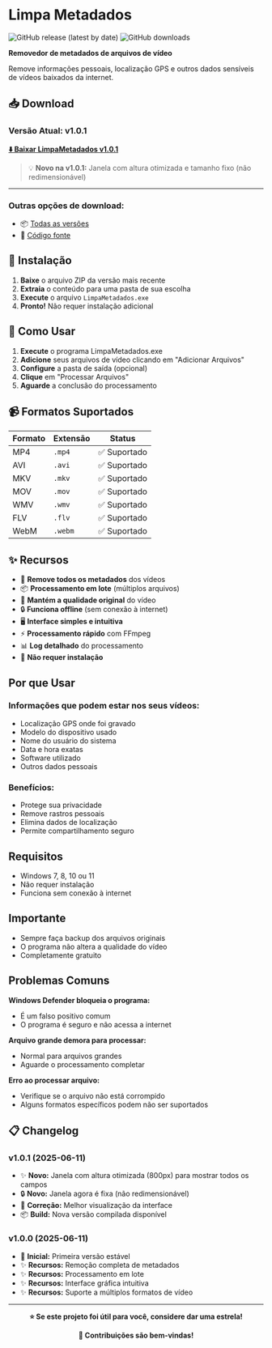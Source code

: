# Limpa Metadados

![GitHub release (latest by date)](https://img.shields.io/github/v/release/jbrunops/limpa-metadados)
![GitHub downloads](https://img.shields.io/github/downloads/jbrunops/limpa-metadados/total)

**Removedor de metadados de arquivos de vídeo**

Remove informações pessoais, localização GPS e outros dados sensíveis de vídeos baixados da internet.

## 📥 Download

### Versão Atual: v1.0.1

**[⬇️ Baixar LimpaMetadados v1.0.1](https://github.com/jbrunops/limpa-metadados/releases/latest/download/LimpaMetadados_v1.0.1_20250611.zip)**

> 💡 **Novo na v1.0.1:** Janela com altura otimizada e tamanho fixo (não redimensionável)

---

### Outras opções de download:
- 📦 [Todas as versões](https://github.com/jbrunops/limpa-metadados/releases)
- 🔧 [Código fonte](https://github.com/jbrunops/limpa-metadados/archive/refs/heads/main.zip)

## 🚀 Instalação

1. **Baixe** o arquivo ZIP da versão mais recente
2. **Extraia** o conteúdo para uma pasta de sua escolha
3. **Execute** o arquivo `LimpaMetadados.exe`
4. **Pronto!** Não requer instalação adicional

## 📖 Como Usar

1. **Execute** o programa LimpaMetadados.exe
2. **Adicione** seus arquivos de vídeo clicando em "Adicionar Arquivos"
3. **Configure** a pasta de saída (opcional)
4. **Clique** em "Processar Arquivos"
5. **Aguarde** a conclusão do processamento

## 📹 Formatos Suportados

| Formato | Extensão | Status |
|---------|----------|--------|
| MP4     | `.mp4`   | ✅ Suportado |
| AVI     | `.avi`   | ✅ Suportado |
| MKV     | `.mkv`   | ✅ Suportado |
| MOV     | `.mov`   | ✅ Suportado |
| WMV     | `.wmv`   | ✅ Suportado |
| FLV     | `.flv`   | ✅ Suportado |
| WebM    | `.webm`  | ✅ Suportado |

## ✨ Recursos

- 🧹 **Remove todos os metadados** dos vídeos
- 📦 **Processamento em lote** (múltiplos arquivos)
- 🎯 **Mantém a qualidade original** do vídeo
- 🔒 **Funciona offline** (sem conexão à internet)
- 🖥️ **Interface simples e intuitiva**
- ⚡ **Processamento rápido** com FFmpeg
- 📊 **Log detalhado** do processamento
- 🔧 **Não requer instalação**

## Por que Usar

### Informações que podem estar nos seus vídeos:
- Localização GPS onde foi gravado
- Modelo do dispositivo usado
- Nome do usuário do sistema
- Data e hora exatas
- Software utilizado
- Outros dados pessoais

### Benefícios:
- Protege sua privacidade
- Remove rastros pessoais
- Elimina dados de localização
- Permite compartilhamento seguro

## Requisitos

- Windows 7, 8, 10 ou 11
- Não requer instalação
- Funciona sem conexão à internet

## Importante

- Sempre faça backup dos arquivos originais
- O programa não altera a qualidade do vídeo
- Completamente gratuito

## Problemas Comuns

**Windows Defender bloqueia o programa:**
- É um falso positivo comum
- O programa é seguro e não acessa a internet

**Arquivo grande demora para processar:**
- Normal para arquivos grandes
- Aguarde o processamento completar

**Erro ao processar arquivo:**
- Verifique se o arquivo não está corrompido
- Alguns formatos específicos podem não ser suportados

## 📋 Changelog

### v1.0.1 (2025-06-11)
- ✨ **Novo:** Janela com altura otimizada (800px) para mostrar todos os campos
- 🔒 **Novo:** Janela agora é fixa (não redimensionável)
- 🐛 **Correção:** Melhor visualização da interface
- 📦 **Build:** Nova versão compilada disponível

### v1.0.0 (2025-06-11)
- 🎉 **Inicial:** Primeira versão estável
- ✨ **Recursos:** Remoção completa de metadados
- ✨ **Recursos:** Processamento em lote
- ✨ **Recursos:** Interface gráfica intuitiva
- ✨ **Recursos:** Suporte a múltiplos formatos de vídeo

---

<div align="center">

**⭐ Se este projeto foi útil para você, considere dar uma estrela!**

**🤝 Contribuições são bem-vindas!**

</div>